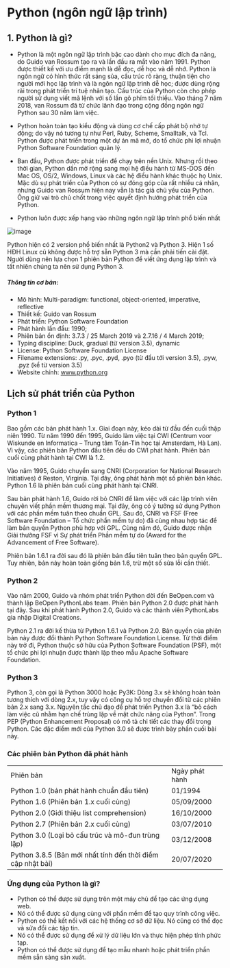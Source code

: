 # Python (ngôn ngữ lập trình)
## 1. Python là gì?
- Python là một ngôn ngữ lập trình bậc cao dành cho mục đích đa năng, do Guido van Rossum tạo ra và lần đầu ra mắt vào năm 1991.
 Python được thiết kế với ưu điểm mạnh là dễ đọc, dễ học và dễ nhớ. Python là ngôn ngữ có hình thức rất sáng sủa, cấu trúc rõ ràng, thuận tiện cho 
 người mới học lập trình và là ngôn ngữ lập trình dễ học; được dùng rộng rãi trong phát triển trí tuệ nhân tạo. Cấu trúc của Python còn cho phép người sử 
dụng viết mã lệnh với số lần gõ phím tối thiểu. Vào tháng 7 năm 2018, van Rossum đã từ chức lãnh đạo trong cộng đồng ngôn ngữ Python sau 30 năm làm việc.

- Python hoàn toàn tạo kiểu động và dùng cơ chế cấp phát bộ nhớ tự động; do vậy nó tương tự như Perl, Ruby, Scheme, Smalltalk, và Tcl. 
Python được phát triển trong một dự án mã mở, do tổ chức phi lợi nhuận Python Software Foundation quản lý.

- Ban đầu, Python được phát triển để chạy trên nền Unix. Nhưng rồi theo thời gian, Python dần mở rộng sang mọi hệ điều hành từ MS-DOS đến 
Mac OS, OS/2, Windows, Linux và các hệ điều hành khác thuộc họ Unix. Mặc dù sự phát triển của Python có sự đóng góp của rất nhiều cá nhân,
nhưng Guido van Rossum hiện nay vẫn là tác giả chủ yếu của Python. Ông giữ vai trò chủ chốt trong việc quyết định hướng phát triển của Python.

- Python luôn được xếp hạng vào những ngôn ngữ lập trình phổ biến nhất

![image](https://user-images.githubusercontent.com/105496635/182570228-17d7560d-34dd-438f-99d2-004609b1f49e.png)


Python hiện có 2 version phổ biến nhất là Python2 và Python 3. Hiện 1 số HĐH Linux cũ không được hỗ trợ sẵn Python 3 mà cần phải tiến cài đặt. Người dùng nên  lựa chọn 1 phiên bản Python để viết ứng dụng  lập trình và tất nhiên chúng ta nên sử dụng Python 3.

##### Thông tin cơ bản:
- Mô hình: Multi-paradigm: functional, object-oriented, imperative,  reflective
- Thiết kế: Guido van Rossum
- Phát triển: Python Software Foundation
- Phát hành lần đầu: 1990;
- Phiên bản ổn định: 3.7.3 / 25 March 2019 và  2.7.16 / 4 March 2019;
- Typing discipline: Duck, gradual (từ version 3.5), dynamic
- License: Python Software Foundation License
- Filename extensions: .py, .pyc, .pyd, .pyo (từ đầu tới version 3.5), .pyw, .pyz (kể từ version 3.5)
- Website chính: www.python.org






## Lịch sử phát triển của Python
### Python 1
Bao gồm các bản phát hành 1.x. Giai đoạn này, kéo dài từ đầu đến cuối thập niên 1990. Từ năm 1990 đến 1995, Guido làm việc tại CWI (Centrum voor Wiskunde en Informatica – Trung tâm Toán-Tin học tại Amsterdam, Hà Lan). Vì vậy, các phiên bản Python đầu tiên đều do CWI phát hành. Phiên bản cuối cùng phát hành tại CWI là 1.2.

Vào năm 1995, Guido chuyển sang CNRI (Corporation for National Research Initiatives) ở Reston, Virginia. Tại đây, ông phát hành một số phiên bản khác. Python 1.6 là phiên bản cuối cùng phát hành tại CNRI.

Sau bản phát hành 1.6, Guido rời bỏ CNRI để làm việc với các lập trình viên chuyên viết phần mềm thương mại. Tại đây, ông có ý tưởng sử dụng Python với các phần mềm tuân theo chuẩn GPL. Sau đó, CNRI và FSF (Free Software Foundation – Tổ chức phần mềm tự do) đã cùng nhau hợp tác để làm bản quyền Python phù hợp với GPL. Cùng năm đó, Guido được nhận Giải thưởng FSF vì Sự phát triển Phần mềm tự do (Award for the Advancement of Free Software).

Phiên bản 1.6.1 ra đời sau đó là phiên bản đầu tiên tuân theo bản quyền GPL. Tuy nhiên, bản này hoàn toàn giống bản 1.6, trừ một số sửa lỗi cần thiết.

### Python 2
Vào năm 2000, Guido và nhóm phát triển Python dời đến BeOpen.com và thành lập BeOpen PythonLabs team. Phiên bản Python 2.0 được phát hành tại đây. Sau khi phát hành Python 2.0, Guido và các thành viên PythonLabs gia nhập Digital Creations.

Python 2.1 ra đời kế thừa từ Python 1.6.1 và Python 2.0. Bản quyền của phiên bản này được đổi thành Python Software Foundation License. Từ thời điểm này trở đi, Python thuộc sở hữu của Python Software Foundation (PSF), một tổ chức phi lợi nhuận được thành lập theo mẫu Apache Software Foundation.

### Python 3
Python 3, còn gọi là Python 3000 hoặc Py3K: Dòng 3.x sẽ không hoàn toàn tương thích với dòng 2.x, tuy vậy có công cụ hỗ trợ chuyển đổi từ các phiên bản 2.x sang 3.x. Nguyên tắc chủ đạo để phát triển Python 3.x là “bỏ cách làm việc cũ nhằm hạn chế trùng lặp về mặt chức năng của Python”. Trong PEP (Python Enhancement Proposal) có mô tả chi tiết các thay đổi trong Python. Các đặc điểm mới của Python 3.0 sẽ được trình bày phần cuối bài này.

### Các phiên bản Python đã phát hành

|  |  |
| - | - |
|Phiên bản |	Ngày phát hành|
|Python 1.0 (bản phát hành chuẩn đầu tiên)|01/1994|
|Python 1.6 (Phiên bản 1.x cuối cùng)|05/09/2000|
|Python 2.0 (Giới thiệu list comprehension)|16/10/2000|
|Python 2.7 (Phiên bản 2.x cuối cùng)	|03/07/2010|
|Python 3.0 (Loại bỏ cấu trúc và mô-đun trùng lặp)|03/12/2008|
|Python 3.8.5 (Bản mới nhất tính đến thời điểm cập nhật bài)|	20/07/2020|


### Ứng dụng của Python là gì?
- Python có thể được sử dụng trên một máy chủ để tạo các ứng dụng web.
- Nó có thể được sử dụng cùng với phần mềm để tạo quy trình công việc.
- Python có thể kết nối với các hệ thống cơ sở dữ liệu. Nó cũng có thể đọc và sửa đổi các tập tin.
- Nó có thể được sử dụng để xử lý dữ liệu lớn và thực hiện phép tính phức tạp.
- Python có thể được sử dụng để tạo mẫu nhanh hoặc phát triển phần mềm sẵn sàng sản xuất.
